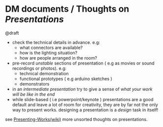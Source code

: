 # DM documents / Thoughts on *Presentations*

@draft

- check the technical details in advance. e.g:
    - what connectors are available?
    - how is the lighting situation?
    - how are people arranged in the room?
- pre-record *unstable* sections of presentation ( e.g as movies or sound recordings or photos). e.g:
    - technical demonstration
    - functional prototypes ( e.g arduino sketches )
    - demonstrators
- in an *intermediate presentation* try to give a sense of *what your work will be like in the end*
- while slide-based ( i.e powerpoint/keynote ) presentations are a good default and leave a lot of room for creativity, they are by far not the only way to present works. designing a presentation is a *design* task in itself!

see [Presenting-Works(wiki)](https://github.com/digitalmediabremen/presenting-works/wiki) more unsorted thoughts on presentations.